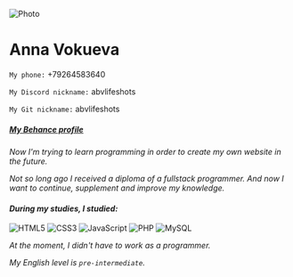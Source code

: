 ![Photo](https://mir-s3-cdn-cf.behance.net/user/230/67ddc1341149481.6076cfc3f1ede.jpg) 
# **Anna Vokueva** 

`My phone:` +79264583640

`My Discord nickname:` abvlifeshots

`My Git nickname:` abvlifeshots

##### [My Behance profile](https://www.behance.net/abv_lifeshots)



_Now I'm trying to learn programming in order to create my own website in the future._

_Not so long ago I received a diploma of a fullstack programmer. And now I want to continue, supplement and improve my knowledge._

#### _During my studies, I studied:_

![HTML5](https://img.shields.io/badge/html5-%23E34F26.svg?style=for-the-badge&logo=html5&logoColor=white)
![CSS3](https://img.shields.io/badge/css3-%231572B6.svg?style=for-the-badge&logo=css3&logoColor=white)
![JavaScript](https://img.shields.io/badge/javascript-%23323330.svg?style=for-the-badge&logo=javascript&logoColor=%23F7DF1E)
![PHP](https://img.shields.io/badge/php-%23777BB4.svg?style=for-the-badge&logo=php&logoColor=white)
![MySQL](https://img.shields.io/badge/mysql-%2300f.svg?style=for-the-badge&logo=mysql&logoColor=white)

_At the moment, I didn't have to work as a programmer._

_My English level is `pre-intermediate`._

